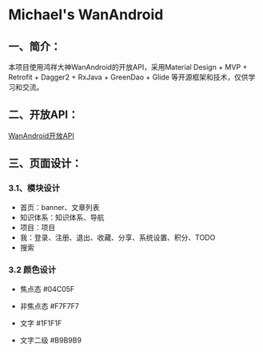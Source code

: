 # Michael's WanAndroid

## 一、简介：

本项目使用鸿祥大神WanAndroid的开放API，采用Material Design + MVP + Retrofit + Dagger2 + RxJava + GreenDao + Glide
等开源框架和技术，仅供学习和交流。

## 二、开放API：
[WanAndroid开放API](https://www.wanandroid.com/blog/show/2)

## 三、页面设计：
### 3.1、模块设计
- 首页：banner、文章列表
- 知识体系：知识体系、导航
- 项目：项目
- 我：登录、注册、退出、收藏、分享、系统设置、积分、TODO
- 搜索

### 3.2 颜色设计
- 焦点态 #04C05F
- 非焦点态 #F7F7F7

- 文字 #1F1F1F
- 文字二级 #B9B9B9






